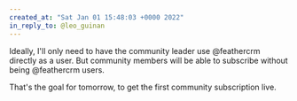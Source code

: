 ```yaml
---
created_at: "Sat Jan 01 15:48:03 +0000 2022"
in_reply_to: @leo_guinan
---
```


Ideally, I'll only need to have the community leader use @feathercrm directly as a user. But community members will be able to subscribe without being @feathercrm users.

That's the goal for tomorrow, to get the first community subscription live.